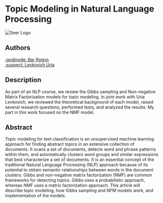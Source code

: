 # Topic Modeling in Natural Language Processing

![Seer Logo](https://www.analyticsvidhya.com/wp-content/uploads/2016/08/Modeling1.png)

## Authors
[:godmode: Bar Rotem](https://github.com/rotembaruch)<br>
[:suspect: Levkovich Uria](https://github.com/uriaLevko)<br>

## Description
As part of an NLP course, we review the Gibbs sampling and Non-negative Matrix Factorization models for topic modeling. In joint work with Uria Levkovich, we reviewed the theoretical background of each model, raised several research questions, performed tests, and analyzed the results.
My part in this work focused on the NMF model.


## Abstract
Topic modeling for text classification is an unsupervised machine learning approach for finding abstract topics in an extensive collection of documents. It scans a set of documents, detects word and phrase patterns within them, and automatically clusters word groups and similar expressions that best characterize a set of documents. It is an essential concept of the traditional Natural Language Processing (NLP) approach because of its potential to obtain semantic relationships between words in the document clusters. Gibbs and non-negative matrix factorization (NMF) are common frameworks for detecting topics. Gibbs uses a probabilistic approach, whereas NMF uses a matrix factorization approach. This article will describe topic modeling, how Gibbs sampling and NFM models work, and implementation of the models.
